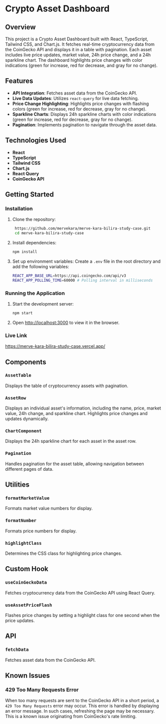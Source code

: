 # Crypto Asset Dashboard

## Overview

This project is a Crypto Asset Dashboard built with React, TypeScript, Tailwind CSS, and Chart.js. It fetches real-time cryptocurrency data from the CoinGecko API and displays it in a table with pagination. Each asset includes live price updates, market value, 24h price change, and a 24h sparkline chart. The dashboard highlights price changes with color indications (green for increase, red for decrease, and gray for no change).

## Features

- **API Integration**: Fetches asset data from the CoinGecko API.
- **Live Data Updates**: Utilizes `react-query` for live data fetching.
- **Price Change Highlighting**: Highlights price changes with flashing colors (green for increase, red for decrease, gray for no change).
- **Sparkline Charts**: Displays 24h sparkline charts with color indications (green for increase, red for decrease, gray for no change).
- **Pagination**: Implements pagination to navigate through the asset data.

## Technologies Used

- **React**
- **TypeScript**
- **Tailwind CSS**
- **Chart.js**
- **React Query**
- **CoinGecko API**

## Getting Started

### Installation

1. Clone the repository:
   ```sh
    https://github.com/mervekara/merve-kara-bilira-study-case.git
    cd merve-kara-bilira-study-case
   ```

2. Install dependencies:
   ```sh
   npm install
   ```

3. Set up environment variables:
   Create a `.env` file in the root directory and add the following variables:
   ```sh
   REACT_APP_BASE_URL=https://api.coingecko.com/api/v3
   REACT_APP_POLLING_TIME=60000 # Polling interval in milliseconds
   ```

### Running the Application

1. Start the development server:
   ```sh
   npm start
   ```

2. Open [http://localhost:3000](http://localhost:3000) to view it in the browser.

### Live Link
https://merve-kara-bilira-study-case.vercel.app/

## Components

### `AssetTable`

Displays the table of cryptocurrency assets with pagination.

### `AssetRow`

Displays an individual asset's information, including the name, price, market value, 24h change, and sparkline chart. Highlights price changes and updates dynamically.

### `ChartComponent`

Displays the 24h sparkline chart for each asset in the asset row.

### `Pagination`

Handles pagination for the asset table, allowing navigation between different pages of data.

## Utilities

### `formatMarketValue`

Formats market value numbers for display.

### `formatNumber`

Formats price numbers for display.

### `highlightClass`

Determines the CSS class for highlighting price changes.

## Custom Hook

### `useCoinGeckoData`

Fetches cryptocurrency data from the CoinGecko API using React Query.

### `useAssetPriceFlash`

Flashes price changes by setting a highlight class for one second when the price updates.

## API

### `fetchData`

Fetches asset data from the CoinGecko API.

## Known Issues

### 429 Too Many Requests Error

When too many requests are sent to the CoinGecko API in a short period, a `429 Too Many Requests` error may occur. This error is handled by displaying an error message. In such cases, refreshing the page may be necessary. This is a known issue originating from CoinGecko's rate limiting.
